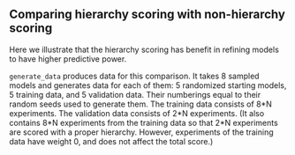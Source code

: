 ## Comparing hierarchy scoring with non-hierarchy scoring

Here we illustrate that the hierarchy scoring has benefit in refining models to have higher predictive power.

`generate_data` produces data for this comparison. It takes 8 sampled models and generates data for each of them: 5 randomized starting models, 5 training data, and 5 validation data. Their numberings equal to their random seeds used to generate them. The training data consists of 8\*N experiments. The validation data consists of 2\*N experiments. (It also contains 8\*N experiments from the training data so that 2\*N experiments are scored with a proper hierarchy. However, experiments of the training data have weight 0, and does not affect the total score.)

